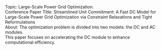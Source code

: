 Topic: Large-Scale Power Grid Optimization. <br>
Conference Paper Title: Streamlined Unit Commitment: A Fast DC Model for Large-Scale Power Grid Optimization via Constraint Relaxations and Tight Reformulations <br>
About: The optimization problem is divided into two models: the DC and AC modules. <br>
This paper focuses on accelerating the DC module to enhance computational efficiency.

